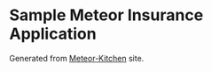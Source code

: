 # Sample Meteor Insurance Application

Generated from <a href="http://www.meteorkitchen.com/">Meteor-Kitchen</a> site.
